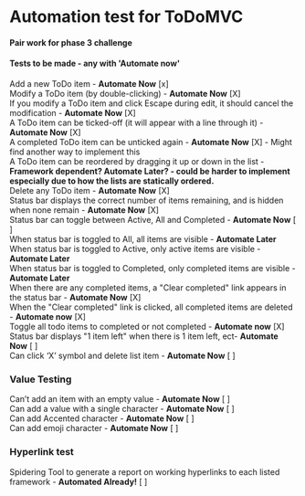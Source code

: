 # Automation test for ToDoMVC
#### Pair work for phase 3 challenge

#### Tests to be made - any with 'Automate now'
Add a new ToDo item - **Automate Now** [x]
<br>Modify a ToDo item (by double-clicking) - **Automate Now** [X]
<br>If you modify a ToDo item and click Escape during edit, it should cancel the modification - **Automate Now** [X]
<br>A ToDo item can be ticked-off (it will appear with a line through it) - **Automate Now** [X]
<br>A completed ToDo item can be unticked again - **Automate Now** [X] - Might find another way to implement this
<br>A ToDo item can be reordered by dragging it up or down in the list - **Framework dependent? Automate Later? - could be harder to implement especially due to how the lists are statically ordered.**
<br>Delete any ToDo item - **Automate Now** [X]
<br>Status bar displays the correct number of items remaining, and is hidden when none remain - **Automate Now** [X]
<br>Status bar can toggle between Active, All and Completed - **Automate Now** [ ]
<br>When status bar is toggled to All, all items are visible - **Automate Later**
<br>When status bar is toggled to Active, only active items are visible - **Automate Later**
<br>When status bar is toggled to Completed, only completed items are visible - **Automate Later**
<br>When there are any completed items, a "Clear completed" link appears in the status bar - **Automate Now** [X]
<br>When the "Clear completed" link is clicked, all completed items are deleted - **Automate now** [X]
<br>Toggle all todo items to completed or not completed - **Automate now** [X]
<br>Status bar displays "1 item left" when there is 1 item left, ect- **Automate Now** [ ]
<br>Can click ‘X’ symbol and delete list item - **Automate Now** [ ]
### **Value Testing**

Can’t add an item with an empty value - **Automate Now** [ ]
<br>Can add a value with a single character - **Automate Now** [ ]
<br>Can add Accented character - **Automate Now** [ ]
<br>Can add emoji character - **Automate Now** [ ]

### **Hyperlink test**

Spidering Tool to generate a report on working hyperlinks to each listed framework - **Automated Already!** [ ]

